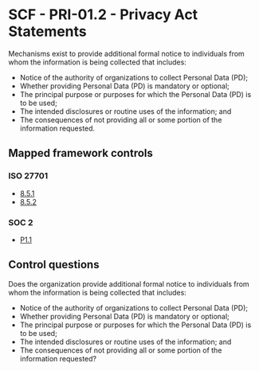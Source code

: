 # SCF - PRI-01.2 - Privacy Act Statements
Mechanisms exist to provide additional formal notice to individuals from whom the information is being collected that includes:
 - Notice of the authority of organizations to collect Personal Data (PD); 
 - Whether providing Personal Data (PD) is mandatory or optional; 
 - The principal purpose or purposes for which the Personal Data (PD) is to be used; 
 - The intended disclosures or routine uses of the information; and 
 - The consequences of not providing all or some portion of the information requested.
## Mapped framework controls
### ISO 27701
- [8.5.1](../iso27701/851.md)
- [8.5.2](../iso27701/852.md)
  
### SOC 2
- [P1.1](../soc2/p11.md)
  
## Control questions
Does the organization provide additional formal notice to individuals from whom the information is being collected that includes:
 - Notice of the authority of organizations to collect Personal Data (PD); 
 - Whether providing Personal Data (PD) is mandatory or optional; 
 - The principal purpose or purposes for which the Personal Data (PD) is to be used; 
 - The intended disclosures or routine uses of the information; and 
 - The consequences of not providing all or some portion of the information requested?
  